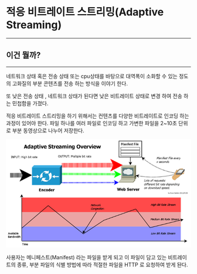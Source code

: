 # 적응 비트레이트 스트리밍(Adaptive Streaming)

---

## 이건 뭘까?

---

네트워크 상태 혹은 전송 상태 또는 cpu상태를 바탕으로 대역폭이 소화할 수 있는 정도의 고화질의 부분 콘텐츠를  전송 하는 방식을 이야기 한다.

또 낮은 전송 상태 , 네트워크 상태가 된다면 낮은 비트레이트 상태로 변경 하여 전송 하는 민첩함을 가졌다.

적응 비트레이트 스트리밍을 하기 위해서는 컨텐츠를 다양한 비트레이트로 인코딩 하는 과정이 있어야 한다. 파일 하나를 여러 파일로 인코딩 하고 가변한 파일을 2~10초 단위로 부분 동영상으로 나누어 저장한다.

![](../../images/hls/Adaptive%20Streaming.png)

사용자는 메니페스트(Manifest) 라는 파일을 받게 되고 이 파일이 담고 있는 비트레이트의 종류, 부분 파일의 식별 방법에 따라 적절한 파일을 HTTP 로 요청하여 받게 돤다.